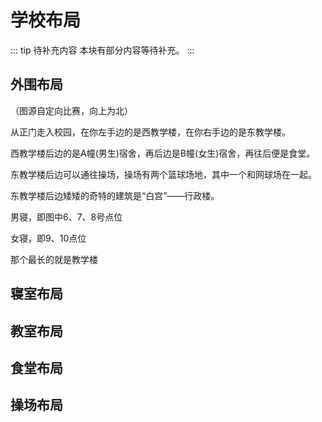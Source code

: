 # 学校布局

::: tip 待补充内容
本块有部分内容等待补充。
:::

## 外围布局

（图源自定向比赛，向上为北）

从正门走入校园，在你左手边的是西教学楼，在你右手边的是东教学楼。

西教学楼后边的是A幢(男生)宿舍，再后边是B幢(女生)宿舍，再往后便是食堂。

东教学楼后边可以通往操场，操场有两个篮球场地，其中一个和网球场在一起。

东教学楼后边矮矮的奇特的建筑是“白宫”——行政楼。

男寝，即图中6、7、8号点位

女寝，即9、10点位

那个最长的就是教学楼

## 寝室布局

## 教室布局

## 食堂布局

## 操场布局